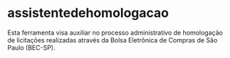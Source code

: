 # assistentedehomologacao
Esta ferramenta visa auxiliar no processo administrativo de homologação de licitações realizadas através da Bolsa Eletrônica de Compras de São Paulo (BEC-SP).
